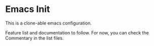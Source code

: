 Emacs Init
===========
This is a clone-able emacs configuration.

Feature list and documentation to follow.  For now, you can check the
Commentary in the list files.
